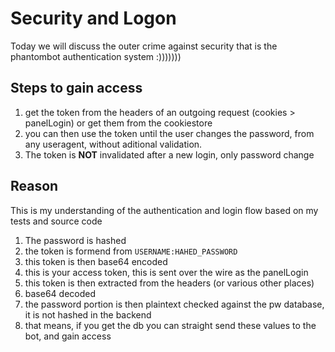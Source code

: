 # Security and Logon
Today we will discuss the outer crime against security that is the phantombot authentication system :)))))))

## Steps to gain access
1. get the token from the headers of an outgoing request (cookies > panelLogin) or get them from the cookiestore
2. you can then use the token until the user changes the password, from any useragent, without aditional validation.
3. The token is **NOT** invalidated after a new login, only password change

## Reason
This is my understanding of the authentication and login flow based on my tests and source code
1. The password is hashed
2. the token is formend from `USERNAME:HAHED_PASSWORD`
3. this token is then base64 encoded
4. this is your access token, this is sent over the wire as the panelLogin
5. this token is then extracted from the headers (or various other places)
6. base64 decoded
7. the password portion is then plaintext checked against the pw database, it is not hashed in the backend
8. that means, if you get the db you can straight send these values to the bot, and gain access